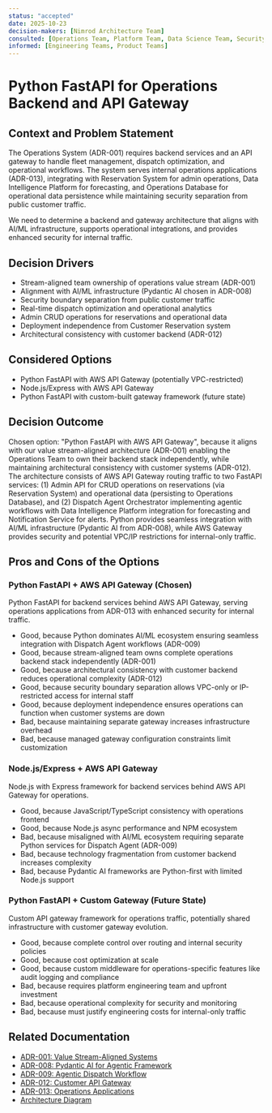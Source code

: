 ```yaml
---
status: "accepted"
date: 2025-10-23
decision-makers: [Nimrod Architecture Team]
consulted: [Operations Team, Platform Team, Data Science Team, Security Team]
informed: [Engineering Teams, Product Teams]
---
```


# Python FastAPI for Operations Backend and API Gateway

## Context and Problem Statement

The Operations System (ADR-001) requires backend services and an API gateway to handle fleet management, dispatch optimization, and operational workflows. The system serves internal operations applications (ADR-013), integrating with Reservation System for admin operations, Data Intelligence Platform for forecasting, and Operations Database for operational data persistence while maintaining security separation from public customer traffic.

We need to determine a backend and gateway architecture that aligns with AI/ML infrastructure, supports operational integrations, and provides enhanced security for internal traffic.

## Decision Drivers

- Stream-aligned team ownership of operations value stream (ADR-001)
- Alignment with AI/ML infrastructure (Pydantic AI chosen in ADR-008)
- Security boundary separation from public customer traffic
- Real-time dispatch optimization and operational analytics
- Admin CRUD operations for reservations and operational data
- Deployment independence from Customer Reservation system
- Architectural consistency with customer backend (ADR-012)

## Considered Options

- Python FastAPI with AWS API Gateway (potentially VPC-restricted)
- Node.js/Express with AWS API Gateway
- Python FastAPI with custom-built gateway framework (future state)

## Decision Outcome

Chosen option: "Python FastAPI with AWS API Gateway", because it aligns with our value stream-aligned architecture (ADR-001) enabling the Operations Team to own their backend stack independently, while maintaining architectural consistency with customer systems (ADR-012). The architecture consists of AWS API Gateway routing traffic to two FastAPI services: (1) Admin API for CRUD operations on reservations (via Reservation System) and operational data (persisting to Operations Database), and (2) Dispatch Agent Orchestrator implementing agentic workflows with Data Intelligence Platform integration for forecasting and Notification Service for alerts. Python provides seamless integration with AI/ML infrastructure (Pydantic AI from ADR-008), while AWS Gateway provides security and potential VPC/IP restrictions for internal-only traffic.

## Pros and Cons of the Options

### Python FastAPI + AWS API Gateway (Chosen)

Python FastAPI for backend services behind AWS API Gateway, serving operations applications from ADR-013 with enhanced security for internal traffic.

- Good, because Python dominates AI/ML ecosystem ensuring seamless integration with Dispatch Agent workflows (ADR-009)
- Good, because stream-aligned team owns complete operations backend stack independently (ADR-001)
- Good, because architectural consistency with customer backend reduces operational complexity (ADR-012)
- Good, because security boundary separation allows VPC-only or IP-restricted access for internal staff
- Good, because deployment independence ensures operations can function when customer systems are down
- Bad, because maintaining separate gateway increases infrastructure overhead
- Bad, because managed gateway configuration constraints limit customization

### Node.js/Express + AWS API Gateway

Node.js with Express framework for backend services behind AWS API Gateway for operations.

- Good, because JavaScript/TypeScript consistency with operations frontend
- Good, because Node.js async performance and NPM ecosystem
- Bad, because misaligned with AI/ML ecosystem requiring separate Python services for Dispatch Agent (ADR-009)
- Bad, because technology fragmentation from customer backend increases complexity
- Bad, because Pydantic AI frameworks are Python-first with limited Node.js support

### Python FastAPI + Custom Gateway (Future State)

Custom API gateway framework for operations traffic, potentially shared infrastructure with customer gateway evolution.

- Good, because complete control over routing and internal security policies
- Good, because cost optimization at scale
- Good, because custom middleware for operations-specific features like audit logging and compliance
- Bad, because requires platform engineering team and upfront investment
- Bad, because operational complexity for security and monitoring
- Bad, because must justify engineering costs for internal-only traffic

## Related Documentation

- [ADR-001: Value Stream-Aligned Systems](./001-value-stream-aligned-systems.md)
- [ADR-008: Pydantic AI for Agentic Framework](./008-agentic-framework.md)
- [ADR-009: Agentic Dispatch Workflow](./009-agentic-dispatch-workflow.md)
- [ADR-012: Customer API Gateway](./012-customer-api-gateway.md)
- [ADR-013: Operations Applications](./013-operations-applications.md)
- [Architecture Diagram](../diagrams/c2-ops.png)
